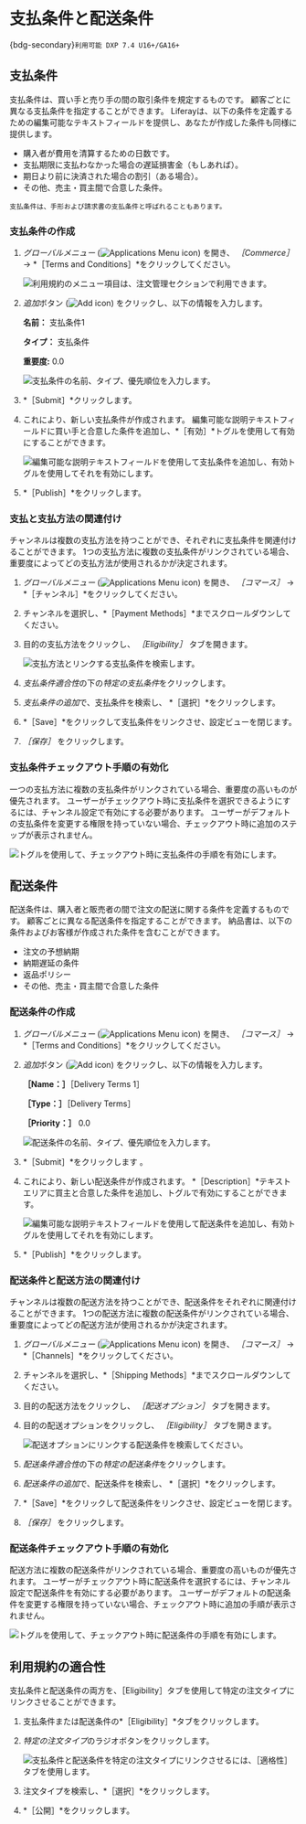 # 支払条件と配送条件

{bdg-secondary}`利用可能 DXP 7.4 U16+/GA16+`

## 支払条件

支払条件は、買い手と売り手の間の取引条件を規定するものです。 顧客ごとに異なる支払条件を指定することができます。 Liferayは、以下の条件を定義するための編集可能なテキストフィールドを提供し、あなたが作成した条件も同様に提供します。

* 購入者が費用を清算するための日数です。
* 支払期限に支払わなかった場合の遅延損害金（もしあれば）。
* 期日より前に決済された場合の割引（ある場合）。
* その他、売主・買主間で合意した条件。

```{note}
支払条件は、手形および請求書の支払条件と呼ばれることもあります。
```

### 支払条件の作成

1. *グローバルメニュー* (![Applications Menu icon](../../images/icon-applications-menu.png)) を開き、 *［Commerce］* &rarr; *［Terms and Conditions］*をクリックしてください。

    ![利用規約のメニュー項目は、注文管理セクションで利用できます。](./payment-and-delivery-terms/images/01.png)

1. *追加*ボタン (![Add icon](../../images/icon-add.png)) をクリックし、以下の情報を入力します。

   **名前：** 支払条件1

   **タイプ：** 支払条件

   **重要度:** 0.0

   ![支払条件の名前、タイプ、優先順位を入力します。](./payment-and-delivery-terms/images/02.png)

1. *［Submit］*クリックします。

1. これにより、新しい支払条件が作成されます。 編集可能な説明テキストフィールドに買い手と合意した条件を追加し、*［有効］*トグルを使用して有効にすることができます。

   ![編集可能な説明テキストフィールドを使用して支払条件を追加し、有効トグルを使用してそれを有効にします。](./payment-and-delivery-terms/images/03.png)

1. *［Publish］*をクリックします。

### 支払と支払方法の関連付け

チャンネルは複数の支払方法を持つことができ、それぞれに支払条件を関連付けることができます。 1つの支払方法に複数の支払条件がリンクされている場合、重要度によってどの支払方法が使用されるかが決定されます。

1. *グローバルメニュー* (![Applications Menu icon](../../images/icon-applications-menu.png)) を開き、 *［コマース］* &rarr; *［チャンネル］*をクリックしてください。

1. チャンネルを選択し、*［Payment Methods］*までスクロールダウンしてください。

1. 目的の支払方法をクリックし、 *［Eligibility］* タブを開きます。

   ![支払方法とリンクする支払条件を検索します。](./payment-and-delivery-terms/images/04.png)

1. *支払条件適合性*の下の*特定の支払条件*をクリックします。

1. *支払条件の追加*で、支払条件を検索し、 *［選択］*をクリックします。

1. *［Save］*をクリックして支払条件をリンクさせ、設定ビューを閉じます。

1. *［保存］* をクリックします。

### 支払条件チェックアウト手順の有効化

一つの支払方法に複数の支払条件がリンクされている場合、重要度の高いものが優先されます。 ユーザーがチェックアウト時に支払条件を選択できるようにするには、チャンネル設定で有効にする必要があります。 ユーザーがデフォルトの支払条件を変更する権限を持っていない場合、チェックアウト時に追加のステップが表示されません。

![トグルを使用して、チェックアウト時に支払条件の手順を有効にします。](./payment-and-delivery-terms/images/05.png)

## 配送条件

配送条件は、購入者と販売者の間で注文の配送に関する条件を定義するものです。 顧客ごとに異なる配送条件を指定することができます。 納品書は、以下の条件およびお客様が作成された条件を含むことができます。

* 注文の予想納期
* 納期遅延の条件
* 返品ポリシー
* その他、売主・買主間で合意した条件

### 配送条件の作成

1. *グローバルメニュー* (![Applications Menu icon](../../images/icon-applications-menu.png)) を開き、 *［コマース］* &rarr; *［Terms and Conditions］*をクリックしてください。

1. *追加*ボタン (![Add icon](../../images/icon-add.png)) をクリックし、以下の情報を入力します。

   **［Name：］**［Delivery Terms 1］

   **［Type：］**［Delivery Terms］

   **［Priority：］** 0.0

   ![配送条件の名前、タイプ、優先順位を入力します。](./payment-and-delivery-terms/images/06.png)

1. *［Submit］*をクリックします 。

1. これにより、新しい配送条件が作成されます。 *［Description］*テキストエリアに買主と合意した条件を追加し、トグルで有効にすることができます。

   ![編集可能な説明テキストフィールドを使用して配送条件を追加し、有効トグルを使用してそれを有効にします。](./payment-and-delivery-terms/images/07.png)

1. *［Publish］*をクリックします。

### 配送条件と配送方法の関連付け

チャンネルは複数の配送方法を持つことができ、配送条件をそれぞれに関連付けることができます。 1つの配送方法に複数の配送条件がリンクされている場合、重要度によってどの配送方法が使用されるかが決定されます。

1. *グローバルメニュー* (![Applications Menu icon](../../images/icon-applications-menu.png)) を開き、 *［コマース］* &rarr; *［Channels］*をクリックしてください。

1. チャンネルを選択し、*［Shipping Methods］*までスクロールダウンしてください。

1. 目的の配送方法をクリックし、 *［配送オプション］* タブを開きます。

1. 目的の配送オプションをクリックし、 *［Eligibility］* タブを開きます。

   ![配送オプションにリンクする配送条件を検索してください。](./payment-and-delivery-terms/images/08.png)

1. *配送条件適合性*の下の*特定の配送条件*をクリックします。

1. *配送条件の追加*で、配送条件を検索し、 *［選択］*をクリックします。

1. *［Save］*をクリックして配送条件をリンクさせ、設定ビューを閉じます。

1. *［保存］* をクリックします。

### 配送条件チェックアウト手順の有効化

配送方法に複数の配送条件がリンクされている場合、重要度の高いものが優先されます。 ユーザーがチェックアウト時に配送条件を選択するには、チャンネル設定で配送条件を有効にする必要があります。 ユーザーがデフォルトの配送条件を変更する権限を持っていない場合、チェックアウト時に追加の手順が表示されません。

![トグルを使用して、チェックアウト時に配送条件の手順を有効にします。](./payment-and-delivery-terms/images/09.png)

## 利用規約の適合性

支払条件と配送条件の両方を、［Eligibility］タブを使用して特定の注文タイプにリンクさせることができます。

1. 支払条件または配送条件の*［Eligibility］*タブをクリックします。

1. *特定の注文タイプ*のラジオボタンをクリックします。

   ![支払条件と配送条件を特定の注文タイプにリンクさせるには、［適格性］タブを使用します。](./payment-and-delivery-terms/images/10.png)

1. 注文タイプを検索し、*［選択］*をクリックします。

1. *［公開］*をクリックします。
